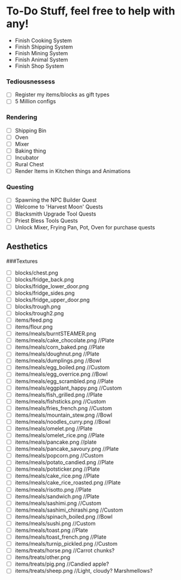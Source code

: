 # To-Do Stuff, feel free to help with any!
- Finish Cooking System
- Finish Shipping System
- Finish Mining System
- Finish Animal System
- Finish Shop System

### Tediousnessess
- [ ] Register my items/blocks as gift types
- [ ] 5 Million configs

### Rendering
- [ ] Shipping Bin
- [ ] Oven
- [ ] Mixer
- [ ] Baking thing
- [ ] Incubator
- [ ] Rural Chest
- [ ] Render Items in Kitchen things and Animations

### Questing
- [ ] Spawning the NPC Builder Quest
- [ ] Welcome to 'Harvest Moon' Quests
- [ ] Blacksmith Upgrade Tool Quests
- [ ] Priest Bless Tools Quests
- [ ] Unlock Mixer, Frying Pan, Pot, Oven for purchase quests

## Aesthetics 
###Textures
- [ ] blocks/chest.png
- [ ] blocks/fridge_back.png
- [ ] blocks/fridge_lower_door.png
- [ ] blocks/fridge_sides.png
- [ ] blocks/fridge_upper_door.png
- [ ] blocks/trough.png
- [ ] blocks/trough2.png
- [ ] items/feed.png
- [ ] items/flour.png
- [ ] items/meals/burntSTEAMER.png
- [ ] items/meals/cake_chocolate.png //Plate
- [ ] items/meals/corn_baked.png //Plate
- [ ] items/meals/doughnut.png //Plate
- [ ] items/meals/dumplings.png //Bowl
- [ ] items/meals/egg_boiled.png //Custom
- [ ] items/meals/egg_overrice.png //Bowl
- [ ] items/meals/egg_scrambled.png //Plate
- [ ] items/meals/eggplant_happy.png //Custom
- [ ] items/meals/fish_grilled.png //Plate
- [ ] items/meals/fishsticks.png //Custom
- [ ] items/meals/fries_french.png //Custom
- [ ] items/meals/mountain_stew.png //Bowl
- [ ] items/meals/noodles_curry.png //Bowl
- [ ] items/meals/omelet.png //Plate
- [ ] items/meals/omelet_rice.png //Plate
- [ ] items/meals/pancake.png //plate
- [ ] items/meals/pancake_savoury.png //Plate
- [ ] items/meals/popcorn.png //Custom
- [ ] items/meals/potato_candied.png //Plate
- [ ] items/meals/potsticker.png //Plate
- [ ] items/meals/cake_rice.png //Plate
- [ ] items/meals/cake_rice_roasted.png //Plate
- [ ] items/meals/risotto.png //Plate
- [ ] items/meals/sandwich.png //Plate
- [ ] items/meals/sashimi.png //Custom
- [ ] items/meals/sashimi_chirashi.png //Custom
- [ ] items/meals/spinach_boiled.png //Bowl
- [ ] items/meals/sushi.png //Custom
- [ ] items/meals/toast.png //Plate
- [ ] items/meals/toast_french.png //Plate
- [ ] items/meals/turnip_pickled.png //Custom
- [ ] items/treats/horse.png //Carrot chunks?
- [ ] items/treats/other.png
- [ ] items/treats/pig.png //Candied apple?
- [ ] items/treats/sheep.png //Light, cloudy? Marshmellows?
